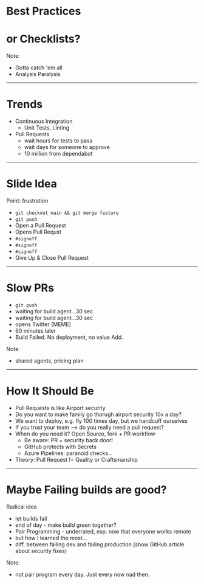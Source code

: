 # Best Practices

# or Checklists? <!-- .element: class="fragment" -->

Note:

- Gotta catch 'em all
- Analysis Paralysis

---

# Trends

- Continuous Integration
  - Unit Tests, Linting
- Pull Requests
  - wait hours for tests to pass
  - wait days for someone to approve
  - 10 million from dependabot

---

# Slide Idea

Point: frustration

- `git checkout main && git merge feature`
- `git push`
- Open a Pull Request
- Opens Pull Requst
- `#signoff`
- `#signoff`
- `#signoff`
- Give Up & Close Pull Request

---

# Slow PRs

- `git push`
- waiting for build agent…30 sec
- waiting for build agent…30 sec
- opens Twitter (MEME)
- 60 minutes later
- Build Failed. No deployment, no value Add.

Note:
- shared agents, pricing plan

---

# How It Should Be

- Pull Requests is like Airport security
- Do you want to make family go thorugh airport security 10x a day?
- We want to deploy, e.g. fly 100 times day, but we handcuff ourselves
- If you trust your team --> do you really need a pull request?
- When do you need it? Open Source, fork + PR workflow
  - Be aware: PR = security back door!
  - GitHub protects with Secrets
  - Azure Pipelines: paranoid checks…
- Theory: Pull Request != Quality or Craftsmanship

---

# Maybe Failing builds are good?

Radical idea
- let builds fail
- end of day - make build green together?
- Pair Programming - underrated, esp. now that everyone works remote
- but how I learned the most…
- diff. between failing dev and failing production (show GitHub article about security fixes)

Note: 

- not pair program every day. Just every now nad then.